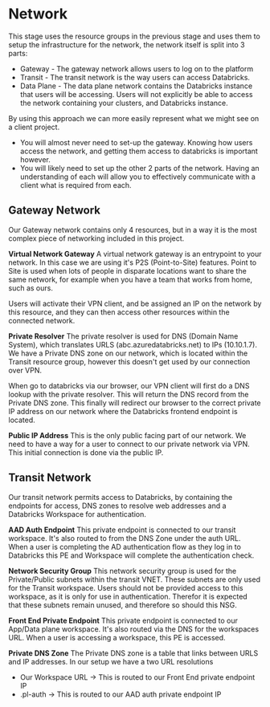 # Network

This stage uses the resource groups in the previous stage and uses them to setup the infrastructure for the network, the network itself is split into 3 parts:
- Gateway - The gateway network allows users to log on to the platform
- Transit - The transit network is the way users can access Databricks.
- Data Plane - The data plane network contains the Databricks instance that users will be accessing. Users will not explicitly be able to access the network containing your clusters, and Databricks instance.

By using this approach we can more easily represent what we might see on a client project.
- You will almost never need to set-up the gateway. Knowing how users access the network, and getting them access to databricks is important however.
- You will likely need to set up the other 2 parts of the network. Having an understanding of each will allow you to effectively communicate with a client what is required from each.


## Gateway Network

Our Gateway network contains only 4 resources, but in a way it is the most complex piece of networking included in this project.

**Virtual Network Gateway**
A virtual network gateway is an entrypoint to your network. In this case we are using it's P2S (Point-to-Site) features. Point to Site is used when lots of people in disparate locations want to share the same network, for example when you have a team that works from home, such as ours.

Users will activate their VPN client, and be assigned an IP on the network by this resource, and they can then access other resources within the connected network.

**Private Resolver**
The private resolver is used for DNS (Domain Name System), which translates URLS (abc.azuredatabricks.net) to IPs (10.10.1.7). We have a Private DNS zone on our network, which is located within the Transit resource group, however this doesn't get used by our connection over VPN.

When go to databricks via our browser, our VPN client will first do a DNS lookup with the private resolver. This will return the DNS record from the Private DNS zone. This finally will redirect our browser to the correct private IP address on our network where the Databricks frontend endpoint is located.

**Public IP Address**
This is the only public facing part of our network. We need to have a way for a user to connect to our private network via VPN. This initial connection is done via the public IP.


## Transit Network
Our transit network permits access to Databricks, by containing the endpoints for access, DNS zones to resolve web addresses and a Databricks Workspace for authentication.

**AAD Auth Endpoint**
This private endpoint is connected to our transit workspace. It's also routed to from the DNS Zone under the auth URL. When a user is completing the AD authentication flow as they log in to Databricks this PE and Workspace will complete the authentication check.

**Network Security Group**
This network security group is used for the Private/Public subnets within the transit VNET. These subnets are only used for the Transit workspace. Users should not be provided access to this workspace, as it is only for use in authentication. Therefor it is expected that these subnets remain unused, and therefore so should this NSG.

**Front End Private Endpoint**
This private endpoint is connected to our App/Data plane workspace. It's also routed via the DNS for the workspaces URL. When a user is accessing a workspace, this PE is accessed.

**Private DNS Zone**
The Private DNS zone is a table that links between URLS and IP addresses. In our setup we have a two URL resolutions
- Our Workspace URL -> This is routed to our Front End private endpoint IP
- <region>.pl-auth -> This is routed to our AAD auth private endpoint IP